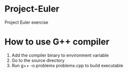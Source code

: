 # Project-Euler
Project Euler exercise

# How to use G++ compiler
 1. Add the compiler binary to environment variable
 2. Go to the source directory
 3. Run g++ -o problemx problemx.cpp to build executable
